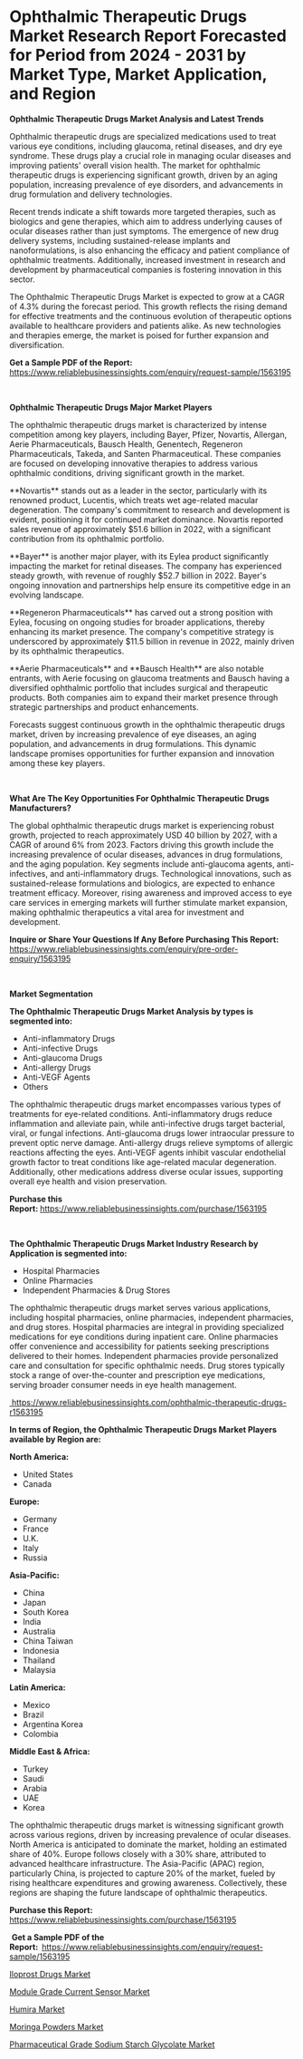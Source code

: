<p><h1>Ophthalmic Therapeutic Drugs Market Research Report Forecasted for Period from 2024 -  2031 by Market Type, Market Application, and Region</h1></p><p><strong>Ophthalmic Therapeutic Drugs Market Analysis and Latest Trends</strong></p>
<p><p>Ophthalmic therapeutic drugs are specialized medications used to treat various eye conditions, including glaucoma, retinal diseases, and dry eye syndrome. These drugs play a crucial role in managing ocular diseases and improving patients' overall vision health. The market for ophthalmic therapeutic drugs is experiencing significant growth, driven by an aging population, increasing prevalence of eye disorders, and advancements in drug formulation and delivery technologies.</p><p>Recent trends indicate a shift towards more targeted therapies, such as biologics and gene therapies, which aim to address underlying causes of ocular diseases rather than just symptoms. The emergence of new drug delivery systems, including sustained-release implants and nanoformulations, is also enhancing the efficacy and patient compliance of ophthalmic treatments. Additionally, increased investment in research and development by pharmaceutical companies is fostering innovation in this sector.</p><p>The Ophthalmic Therapeutic Drugs Market is expected to grow at a CAGR of 4.3% during the forecast period. This growth reflects the rising demand for effective treatments and the continuous evolution of therapeutic options available to healthcare providers and patients alike. As new technologies and therapies emerge, the market is poised for further expansion and diversification.</p></p>
<p><strong>Get a Sample PDF of the Report:&nbsp;</strong> <a href="https://www.reliablebusinessinsights.com/enquiry/request-sample/1563195?utm_campaign=1109&utm_medium=2&utm_source=Github&utm_content=ia&utm_term=07122024&utm_id=ophthalmic-therapeutic-drugs">https://www.reliablebusinessinsights.com/enquiry/request-sample/1563195</a></p>
<p>&nbsp;</p>
<p><strong>Ophthalmic Therapeutic Drugs Major Market Players</strong></p>
<p><p>The ophthalmic therapeutic drugs market is characterized by intense competition among key players, including Bayer, Pfizer, Novartis, Allergan, Aerie Pharmaceuticals, Bausch Health, Genentech, Regeneron Pharmaceuticals, Takeda, and Santen Pharmaceutical. These companies are focused on developing innovative therapies to address various ophthalmic conditions, driving significant growth in the market.</p><p>**Novartis** stands out as a leader in the sector, particularly with its renowned product, Lucentis, which treats wet age-related macular degeneration. The company's commitment to research and development is evident, positioning it for continued market dominance. Novartis reported sales revenue of approximately $51.6 billion in 2022, with a significant contribution from its ophthalmic portfolio.</p><p>**Bayer** is another major player, with its Eylea product significantly impacting the market for retinal diseases. The company has experienced steady growth, with revenue of roughly $52.7 billion in 2022. Bayer's ongoing innovation and partnerships help ensure its competitive edge in an evolving landscape.</p><p>**Regeneron Pharmaceuticals** has carved out a strong position with Eylea, focusing on ongoing studies for broader applications, thereby enhancing its market presence. The company's competitive strategy is underscored by approximately $11.5 billion in revenue in 2022, mainly driven by its ophthalmic therapeutics.</p><p>**Aerie Pharmaceuticals** and **Bausch Health** are also notable entrants, with Aerie focusing on glaucoma treatments and Bausch having a diversified ophthalmic portfolio that includes surgical and therapeutic products. Both companies aim to expand their market presence through strategic partnerships and product enhancements.</p><p>Forecasts suggest continuous growth in the ophthalmic therapeutic drugs market, driven by increasing prevalence of eye diseases, an aging population, and advancements in drug formulations. This dynamic landscape promises opportunities for further expansion and innovation among these key players.</p></p>
<p>&nbsp;</p>
<p><strong>What Are The Key Opportunities For Ophthalmic Therapeutic Drugs Manufacturers?</strong></p>
<p><p>The global ophthalmic therapeutic drugs market is experiencing robust growth, projected to reach approximately USD 40 billion by 2027, with a CAGR of around 6% from 2023. Factors driving this growth include the increasing prevalence of ocular diseases, advances in drug formulations, and the aging population. Key segments include anti-glaucoma agents, anti-infectives, and anti-inflammatory drugs. Technological innovations, such as sustained-release formulations and biologics, are expected to enhance treatment efficacy. Moreover, rising awareness and improved access to eye care services in emerging markets will further stimulate market expansion, making ophthalmic therapeutics a vital area for investment and development.</p></p>
<p><strong>Inquire or Share Your Questions If Any Before Purchasing This Report:</strong> <a href="https://www.reliablebusinessinsights.com/enquiry/pre-order-enquiry/1563195?utm_campaign=1109&utm_medium=2&utm_source=Github&utm_content=ia&utm_term=07122024&utm_id=ophthalmic-therapeutic-drugs">https://www.reliablebusinessinsights.com/enquiry/pre-order-enquiry/1563195</a></p>
<p>&nbsp;</p>
<p><strong>Market Segmentation</strong></p>
<p><strong>The Ophthalmic Therapeutic Drugs Market Analysis by types is segmented into:</strong></p>
<p><ul><li>Anti-inflammatory Drugs</li><li>Anti-infective Drugs</li><li>Anti-glaucoma Drugs</li><li>Anti-allergy Drugs</li><li>Anti-VEGF Agents</li><li>Others</li></ul></p>
<p><p>The ophthalmic therapeutic drugs market encompasses various types of treatments for eye-related conditions. Anti-inflammatory drugs reduce inflammation and alleviate pain, while anti-infective drugs target bacterial, viral, or fungal infections. Anti-glaucoma drugs lower intraocular pressure to prevent optic nerve damage. Anti-allergy drugs relieve symptoms of allergic reactions affecting the eyes. Anti-VEGF agents inhibit vascular endothelial growth factor to treat conditions like age-related macular degeneration. Additionally, other medications address diverse ocular issues, supporting overall eye health and vision preservation.</p></p>
<p><strong>Purchase this Report:&nbsp;</strong><a href="https://www.reliablebusinessinsights.com/purchase/1563195?utm_campaign=1109&utm_medium=2&utm_source=Github&utm_content=ia&utm_term=07122024&utm_id=ophthalmic-therapeutic-drugs">https://www.reliablebusinessinsights.com/purchase/1563195</a></p>
<p>&nbsp;</p>
<p><strong>The Ophthalmic Therapeutic Drugs Market Industry Research by Application is segmented into:</strong></p>
<p><ul><li>Hospital Pharmacies</li><li>Online Pharmacies</li><li>Independent Pharmacies & Drug Stores</li></ul></p>
<p><p>The ophthalmic therapeutic drugs market serves various applications, including hospital pharmacies, online pharmacies, independent pharmacies, and drug stores. Hospital pharmacies are integral in providing specialized medications for eye conditions during inpatient care. Online pharmacies offer convenience and accessibility for patients seeking prescriptions delivered to their homes. Independent pharmacies provide personalized care and consultation for specific ophthalmic needs. Drug stores typically stock a range of over-the-counter and prescription eye medications, serving broader consumer needs in eye health management.</p></p>
<p><a href="https://www.reliablebusinessinsights.com/ophthalmic-therapeutic-drugs-r1563195?utm_campaign=1109&utm_medium=2&utm_source=Github&utm_content=ia&utm_term=07122024&utm_id=ophthalmic-therapeutic-drugs">&nbsp;https://www.reliablebusinessinsights.com/ophthalmic-therapeutic-drugs-r1563195</a></p>
<p><strong>In terms of Region, the Ophthalmic Therapeutic Drugs Market Players available by Region are:</strong></p>
<p>
    <p> <strong> North America: </strong>
        <ul>
            <li>United States</li>
            <li>Canada</li>
        </ul>
        </p> 
    <p> <strong> Europe: </strong>
        <ul>
            <li>Germany</li>
            <li>France</li>
            <li>U.K.</li>
            <li>Italy</li>
            <li>Russia</li>
        </ul>
        </p> 
    <p> <strong> Asia-Pacific: </strong>
        <ul>
            <li>China</li>
            <li>Japan</li>
            <li>South Korea</li>
            <li>India</li>
            <li>Australia</li>
            <li>China Taiwan</li>
            <li>Indonesia</li>
            <li>Thailand</li>
            <li>Malaysia</li>
        </ul>
        </p> 
    <p> <strong> Latin America: </strong>
        <ul>
            <li>Mexico</li>
            <li>Brazil</li>
            <li>Argentina Korea</li>
            <li>Colombia</li>
        </ul>
        </p> 
    <p> <strong> Middle East & Africa: </strong>
        <ul>
            <li>Turkey</li>
            <li>Saudi</li>
            <li>Arabia</li>
            <li>UAE</li>
            <li>Korea</li>
        </ul>
    </p>
    </p>
<p><p>The ophthalmic therapeutic drugs market is witnessing significant growth across various regions, driven by increasing prevalence of ocular diseases. North America is anticipated to dominate the market, holding an estimated share of 40%. Europe follows closely with a 30% share, attributed to advanced healthcare infrastructure. The Asia-Pacific (APAC) region, particularly China, is projected to capture 20% of the market, fueled by rising healthcare expenditures and growing awareness. Collectively, these regions are shaping the future landscape of ophthalmic therapeutics.</p></p>
<p><strong>Purchase this Report: </strong><a href="https://www.reliablebusinessinsights.com/purchase/1563195?utm_campaign=1109&utm_medium=2&utm_source=Github&utm_content=ia&utm_term=07122024&utm_id=ophthalmic-therapeutic-drugs">https://www.reliablebusinessinsights.com/purchase/1563195</a></p>
<p>&nbsp;<strong>Get a Sample PDF of the Report:&nbsp;&nbsp;</strong><a href="https://www.reliablebusinessinsights.com/enquiry/request-sample/1563195?utm_campaign=1109&utm_medium=2&utm_source=Github&utm_content=ia&utm_term=07122024&utm_id=ophthalmic-therapeutic-drugs">https://www.reliablebusinessinsights.com/enquiry/request-sample/1563195</a></p>
<p><strong></strong></p>
<p><p><a href="https://www.linkedin.com/pulse/future-forecast-iloprost-drugs-market-size-104-cagr-2024-2031-llhie?utm_campaign=1109&utm_medium=2&utm_source=Github&utm_content=ia&utm_term=07122024&utm_id=ophthalmic-therapeutic-drugs">Iloprost Drugs Market</a></p><p><a href="https://issuu.com/reportprime-2/docs/module-grade-current-sensor-market-size-2030.pptx?utm_campaign=1109&utm_medium=2&utm_source=Github&utm_content=ia&utm_term=07122024&utm_id=ophthalmic-therapeutic-drugs">Module Grade Current Sensor Market</a></p><p><a href="https://www.linkedin.com/pulse/market-dynamics-projected-growth-humira-cagr-73-from-2024-ebuue?utm_campaign=1109&utm_medium=2&utm_source=Github&utm_content=ia&utm_term=07122024&utm_id=ophthalmic-therapeutic-drugs">Humira Market</a></p><p><a href="https://github.com/mcfred89/Market-Research-Report-List-1/blob/main/moringa-powders-market.md?utm_campaign=1109&utm_medium=2&utm_source=Github&utm_content=ia&utm_term=07122024&utm_id=ophthalmic-therapeutic-drugs">Moringa Powders Market</a></p><p><a href="https://issuu.com/reportprime-2/docs/pharmaceutical-grade-sodium-starch-glycolate-marke?utm_campaign=1109&utm_medium=2&utm_source=Github&utm_content=ia&utm_term=07122024&utm_id=ophthalmic-therapeutic-drugs">Pharmaceutical Grade Sodium Starch Glycolate Market</a></p></p>